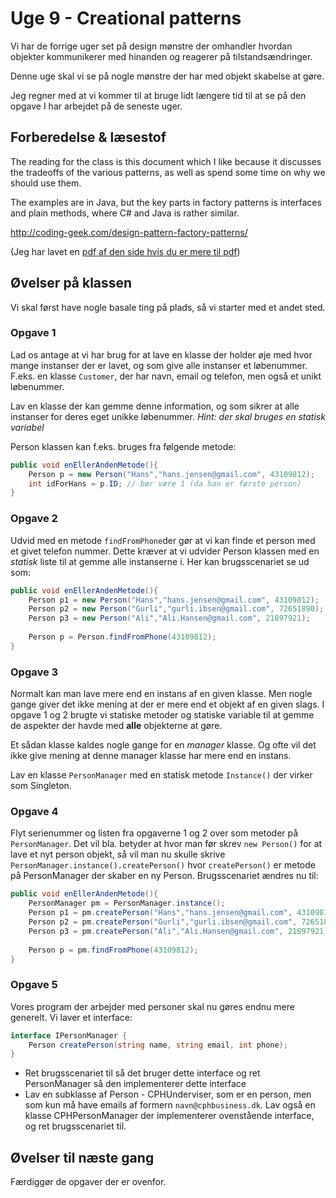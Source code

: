 # Uge 9 - Creational patterns
Vi har de forrige uger set på design mønstre der omhandler hvordan objekter kommunikerer med hinanden og reagerer på tilstandsændringer. 

Denne uge skal vi se på nogle mønstre der har med objekt skabelse at gøre.

Jeg regner med at vi kommer til at bruge lidt længere tid til at se på den opgave I har arbejdet på de seneste uger.

## Forberedelse & læsestof
The reading for the class is this document which I like because it discusses the tradeoffs of the various patterns, as well as spend some time on why we should use them. 

The examples are in Java, but the key parts in factory patterns is interfaces and plain methods, where C# and Java is rather similar.

http://coding-geek.com/design-pattern-factory-patterns/

(Jeg har lavet en [pdf af den side hvis du er mere til pdf](FactoryPatterns-CodingGeek.pdf))

## Øvelser på klassen
Vi skal først have nogle basale ting på plads, så vi starter med et andet sted.

### Opgave 1
Lad os antage at vi har brug for at lave en klasse der holder øje med hvor mange instanser der er lavet, og som give alle instanser et løbenummer. F.eks. en klasse `Customer`, der har navn, email og telefon, men også et unikt løbenummer. 

Lav en klasse der kan gemme denne information, og som sikrer at alle instanser for deres eget unikke løbenummer. *Hint: der skal bruges en statisk variabel*

Person klassen kan f.eks. bruges fra følgende metode:

```csharp
public void enEllerAndenMetode(){
	Person p = new Person("Hans","hans.jensen@gmail.com", 43109812);
	int idForHans = p.ID; // bør være 1 (da han er første person)
}
```

### Opgave 2 
Udvid med en metode `findFromPhone`der gør at vi kan finde et person med et givet telefon nummer. Dette kræver at vi udvider Person klassen med en *statisk* liste til at gemme alle instanserne i. Her kan brugsscenariet se ud som:

```csharp
public void enEllerAndenMetode(){
	Person p1 = new Person("Hans","hans.jensen@gmail.com", 43109812);
	Person p2 = new Person("Gurli","gurli.ibsen@gmail.com", 72651890);
	Person p3 = new Person("Ali","Ali.Hansen@gmail.com", 21897921);
	
	Person p = Person.findFromPhone(43109812);
}
```

### Opgave 3
Normalt kan man lave mere end en instans af en given klasse. Men nogle gange giver det ikke mening at der er mere end et objekt af en given slags. I opgave 1 og 2 brugte vi statiske metoder og statiske variable til at gemme de aspekter der havde med **alle** objekterne at gøre.

Et sådan klasse kaldes nogle gange for en _manager_ klasse. Og ofte vil det ikke give mening at denne manager klasse har mere end en instans.

Lav en klasse `PersonManager` med en statisk metode `Instance()` der virker som Singleton. 

### Opgave 4
Flyt serienummer og listen fra opgaverne 1 og 2 over som metoder på `PersonManager`. Det vil bla. betyder at hvor man før skrev `new Person()` for at lave et nyt person objekt, så vil man nu skulle skrive `PersonManager.instance().createPerson()` hvor `createPerson()` er metode på PersonManager der skaber en ny Person. Brugsscenariet ændres nu til:

```csharp
public void enEllerAndenMetode(){
	PersonManager pm = PersonManager.instance();
	Person p1 = pm.createPerson("Hans","hans.jensen@gmail.com", 43109812);
	Person p2 = pm.createPerson("Gurli","gurli.ibsen@gmail.com", 72651890);
	Person p3 = pm.createPerson("Ali","Ali.Hansen@gmail.com", 21897921);
	
	Person p = pm.findFromPhone(43109812);
}
```

### Opgave 5
Vores program der arbejder med personer skal nu gøres endnu mere generelt. Vi laver et interface:

```csharp
interface IPersonManager {
	Person createPerson(string name, string email, int phone);
}
```

- Ret brugsscenariet til så det bruger dette interface og ret PersonManager så den implementerer dette interface
- Lav en subklasse af Person - CPHUnderviser, som er en person, men som kun må have emails af formern `navn@cphbusiness.dk`. Lav også en klasse CPHPersonManager der implementerer ovenstående interface, og ret brugsscenariet til.

## Øvelser til næste gang

Færdiggør de opgaver der er ovenfor.



